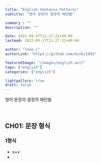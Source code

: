 ```yaml
---
title: "English Sentence Patterns"
subtitle: "영어 문장의 결정적 패턴들"

summary : ""
description: ""

date: 2022-09-27T12:27:22+09:00
lastmod: 2022-09-27T12:27:22+09:00

author: "leoo.j"
authorLink: "https://github.com/minkj1992"

featuredImage: "/images/english.avif"
tags: ["english"]
categories: ["english"]

lightgallery: true
draft: false
---
```



영어 문장의 결정적 패턴들
<!--more-->
<br />

## CH01: 문장 형식

### 1형식
- s+v
- 